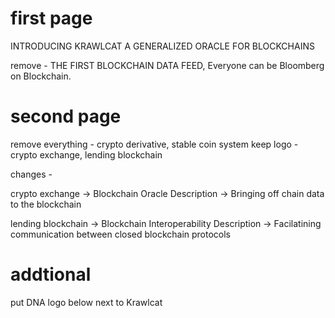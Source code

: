 # first page 

INTRODUCING KRAWLCAT
A GENERALIZED ORACLE FOR BLOCKCHAINS

remove - THE FIRST BLOCKCHAIN DATA FEED, Everyone can be Bloomberg on Blockchain.


# second page

remove everything - crypto derivative, stable coin system 
keep logo - crypto exchange, lending blockchain 

changes -

crypto exchange -> Blockchain Oracle 
Description -> Bringing off chain data to the blockchain 

lending blockchain -> Blockchain Interoperability
Description -> Facilatining communication between closed blockchain protocols 


# addtional 

put DNA logo below next to Krawlcat 